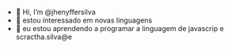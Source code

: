 - 👋 Hi, I’m @jhenyffersilva
- 👀 estou interessado em novas linguagens 
- 🌱 eu estou aprendendo a programar a linguagem de javascrip e scractha.silva@e
